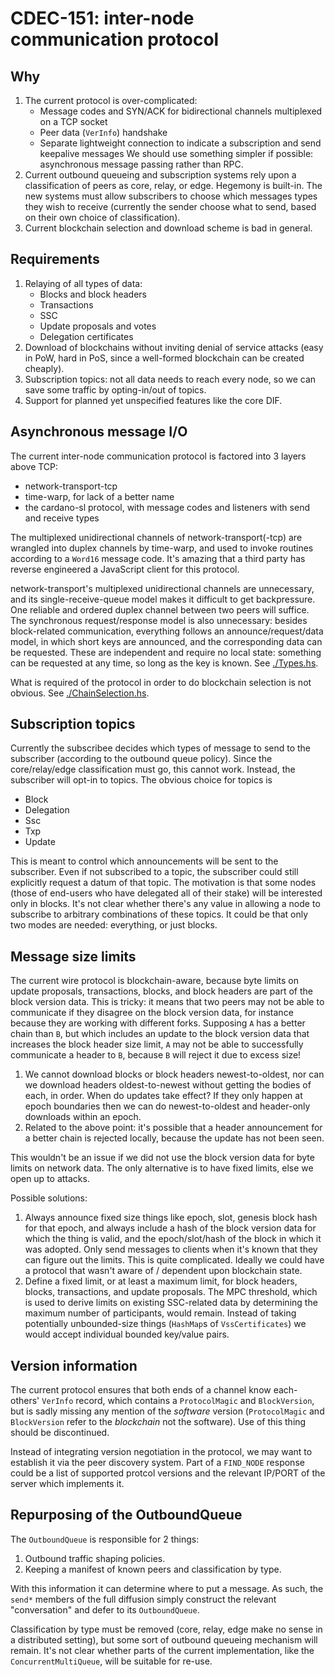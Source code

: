 # CDEC-151: inter-node communication protocol

## Why

  1. The current protocol is over-complicated:
     - Message codes and SYN/ACK for bidirectional channels multiplexed on a
       TCP socket
     - Peer data (`VerInfo`) handshake
     - Separate lightweight connection to indicate a subscription and send
       keepalive messages
     We should use something simpler if possible: asynchronous message passing
     rather than RPC.
  2. Current outbound queueing and subscription systems rely upon a
     classification of peers as core, relay, or edge. Hegemony is built-in.
     The new systems must allow subscribers to choose which messages types they
     wish to receive (currently the sender choose what to send, based on their
     own choice of classification).
  3. Current blockchain selection and download scheme is bad in general.

## Requirements

  1. Relaying of all types of data:
     - Blocks and block headers
     - Transactions
     - SSC
     - Update proposals and votes
     - Delegation certificates
  2. Download of blockchains without inviting denial of service attacks
     (easy in PoW, hard in PoS, since a well-formed blockchain can be created
     cheaply).
  3. Subscription topics: not all data needs to reach every node, so we can
     save some traffic by opting-in/out of topics.
  4. Support for planned yet unspecified features like the core DIF.

## Asynchronous message I/O

The current inter-node communication protocol is factored into 3 layers above
TCP:

  - network-transport-tcp
  - time-warp, for lack of a better name
  - the cardano-sl protocol, with message codes and listeners with send and
    receive types

The multiplexed unidirectional channels of network-transport(-tcp) are wrangled
into duplex channels by time-warp, and used to invoke routines according to a
`Word16` message code. It's amazing that a third party has reverse engineered a
JavaScript client for this protocol.

network-transport's multiplexed unidirectional channels are unnecessary, and
its single-receive-queue model makes it difficult to get backpressure. One
reliable and ordered duplex channel between two peers will suffice. The
synchronous request/response model is also unnecessary: besides block-related
communication, everything follows an announce/request/data model, in which
short keys are announced, and the corresponding data can be requested. These
are independent and require no local state: something can be requested at any
time, so long as the key is known. See [./Types.hs](./Types.hs).

What is required of the protocol in order to do blockchain selection is not
obvious. See [./ChainSelection.hs](./ChainSelection.hs).

## Subscription topics

Currently the subscribee decides which types of message to send to the
subscriber (according to the outbound queue policy). Since the core/relay/edge
classification must go, this cannot work. Instead, the subscriber will opt-in
to topics. The obvious choice for topics is

  - Block
  - Delegation
  - Ssc
  - Txp
  - Update

This is meant to control which announcements will be sent to the subscriber.
Even if not subscribed to a topic, the subscriber could still explicitly
request a datum of that topic. The motivation is that some nodes (those of
end-users who have delegated all of their stake) will be interested only in
blocks. It's not clear whether there's any value in allowing a node to
subscribe to arbitrary combinations of these topics. It could be that only two
modes are needed: everything, or just blocks.

## Message size limits

The current wire protocol is blockchain-aware, because byte limits on update
proposals, transactions, blocks, and block headers are part of the block
version data. This is tricky: it means that two peers may not be able to
communicate if they disagree on the block version data, for instance because
they are working with different forks. Supposing `A` has a better chain than
`B`, but which includes an update to the block version data that increases the
block header size limit, `A` may not be able to successfully communicate a
header to `B`, because `B` will reject it due to excess size!

  1. We cannot download blocks or block headers newest-to-oldest, nor can we
     download headers oldest-to-newest without getting the bodies of each, in
     order.
     When do updates take effect? If they only happen at epoch boundaries then
     we can do newest-to-oldest and header-only downloads within an epoch.
  2. Related to the above point: it's possible that a header announcement for a
     better chain is rejected locally, because the update has not been seen.

This wouldn't be an issue if we did not use the block version data for byte
limits on network data. The only alternative is to have fixed limits, else
we open up to attacks.

Possible solutions:

  1. Always announce fixed size things like epoch, slot, genesis block hash for
     that epoch, and always include a hash of the block version data for which
     the thing is valid, and the epoch/slot/hash of the block in which it was
     adopted. Only send messages to clients when it's known that they can
     figure out the limits.
     This is quite complicated. Ideally we could have a protocol that wasn't
     aware of / dependent upon blockchain state.
  2. Define a fixed limit, or at least a maximum limit, for block headers,
     blocks, transactions, and update proposals. The MPC threshold, which is
     used to derive limits on existing SSC-related data by determining the
     maximum number of participants, would remain. Instead of taking potentially
     unbounded-size things (`HashMap`s of `VssCertificates`) we would accept
     individual bounded key/value pairs.

## Version information

The current protocol ensures that both ends of a channel know each-others'
`VerInfo` record, which contains a `ProtocolMagic` and `BlockVersion`, but is
sadly missing any mention of the *software* version (`ProtocolMagic` and
`BlockVersion` refer to the *blockchain* not the software). Use of this thing
should be discontinued.

Instead of integrating version negotiation in the protocol, we may want to
establish it via the peer discovery system. Part of a `FIND_NODE` response
could be a list of supported protcol versions and the relevant IP/PORT of the
server which implements it.

## Repurposing of the OutboundQueue

The `OutboundQueue` is responsible for 2 things:

  1. Outbound traffic shaping policies.
  2. Keeping a manifest of known peers and classification by type.

With this information it can determine where to put a message. As such, the
`send*` members of the full diffusion simply construct the relevant
"conversation" and defer to its `OutboundQueue`.

Classification by type must be removed (core, relay, edge make no sense in a
distributed setting), but some sort of outbound queueing mechanism will remain.
It's not clear whether parts of the current implementation, like the
`ConcurrentMultiQueue`, will be suitable for re-use.
